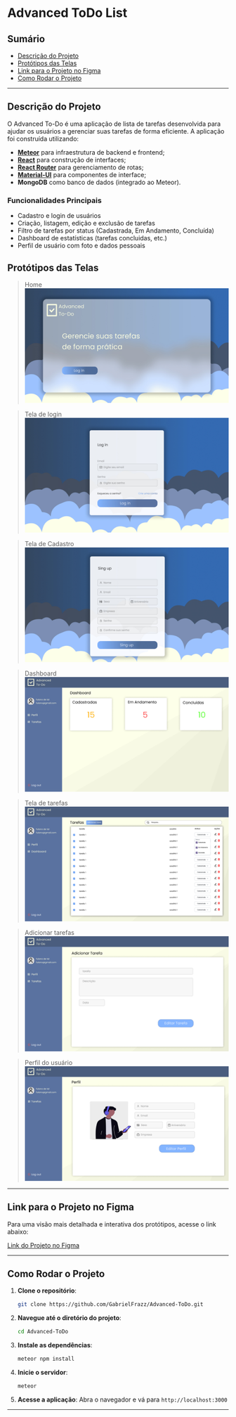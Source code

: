 # Advanced ToDo List

## Sumário

- [Descrição do Projeto](#descrição-do-projeto)
- [Protótipos das Telas](#protótipos-das-telas)
- [Link para o Projeto no Figma](#link-para-o-projeto-no-figma)
- [Como Rodar o Projeto](#como-rodar-o-projeto)

---

## Descrição do Projeto

O Advanced To-Do é uma aplicação de lista de tarefas desenvolvida para ajudar os usuários a gerenciar suas tarefas de forma eficiente. A aplicação foi construída utilizando:

- **[Meteor](https://www.meteor.com/)** para infraestrutura de backend e frontend;
- **[React](https://reactjs.org/)** para construção de interfaces;
- **[React Router](https://reactrouter.com/)** para gerenciamento de rotas;
- **[Material-UI](https://mui.com/)** para componentes de interface;
- **MongoDB** como banco de dados (integrado ao Meteor).

### Funcionalidades Principais

- Cadastro e login de usuários
- Criação, listagem, edição e exclusão de tarefas
- Filtro de tarefas por status (Cadastrada, Em Andamento, Concluída)
- Dashboard de estatísticas (tarefas concluidas, etc.)
- Perfil de usuário com foto e dados pessoais

## Protótipos das Telas

> Home
> ![Home](./docs/imagens/Home.jpg)

> Tela de login
> ![LogIn](./docs/imagens/Log-in.jpg)

> Tela de Cadastro
> ![Cadastro](./docs/imagens/Cadastro.jpg)

> Dashboard
> ![Dashboard](./docs/imagens/Dashboard.jpg)

> Tela de tarefas
> ![Tarefas](./docs/imagens/Tarefas.jpg)

> Adicionar tarefas
> ![AddTarefas](./docs/imagens/Adicionar%20Tarefa.jpg)

> Perfil do usuário
> ![Perfil](./docs/imagens/perfil.jpg)

---

## Link para o Projeto no Figma

Para uma visão mais detalhada e interativa dos protótipos, acesse o link abaixo:

[Link do Projeto no Figma](https://www.figma.com/design/7xKr9dY03OMEMU3pP1i6HV/Advanced-ToDo?node-id=1-3&t=vf9FkplPjDj9qmlu-1)

---

## Como Rodar o Projeto

1. **Clone o repositório**:

   ```bash
   git clone https://github.com/GabrielFrazz/Advanced-ToDo.git
   ```

2. **Navegue até o diretório do projeto**:

   ```bash
   cd Advanced-ToDo
   ```

3. **Instale as dependências**:

   ```bash
   meteor npm install
   ```

4. **Inicie o servidor**:

   ```bash
   meteor
   ```

5. **Acesse a aplicação**:
   Abra o navegador e vá para `http://localhost:3000`

---
